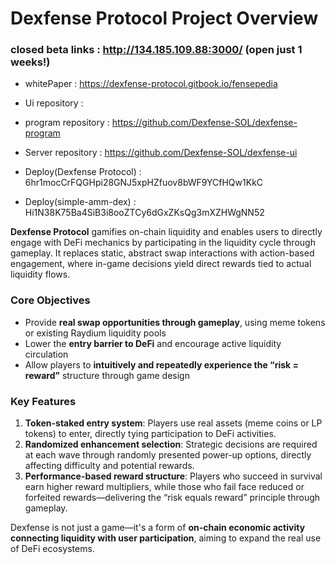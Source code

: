 # Dexfense Protocol Project Overview
### closed beta links : http://134.185.109.88:3000/  (open just 1 weeks!)


- whitePaper : https://dexfense-protocol.gitbook.io/fensepedia
- Ui repository : 
- program repository : https://github.com/Dexfense-SOL/dexfense-program
- Server repository : https://github.com/Dexfense-SOL/dexfense-ui

- Deploy(Dexfense Protocol) : 6hr1mocCrFQGHpi28GNJ5xpHZfuov8bWF9YCfHQw1KkC
- Deploy(simple-amm-dex) : Hi1N38K75Ba4SiB3i8ooZTCy6dGxZKsQg3mXZHWgNN52

**Dexfense Protocol** gamifies on-chain liquidity and enables users to directly engage with DeFi mechanics by participating in the liquidity cycle through gameplay. It replaces static, abstract swap interactions with action-based engagement, where in-game decisions yield direct rewards tied to actual liquidity flows.

### Core Objectives

- Provide **real swap opportunities through gameplay**, using meme tokens or existing Raydium liquidity pools
- Lower the **entry barrier to DeFi** and encourage active liquidity circulation
- Allow players to **intuitively and repeatedly experience the “risk = reward”** structure through game design

### Key Features

1. **Token-staked entry system**: Players use real assets (meme coins or LP tokens) to enter, directly tying participation to DeFi activities.
2. **Randomized enhancement selection**: Strategic decisions are required at each wave through randomly presented power-up options, directly affecting difficulty and potential rewards.
3. **Performance-based reward structure**: Players who succeed in survival earn higher reward multipliers, while those who fail face reduced or forfeited rewards—delivering the “risk equals reward” principle through gameplay.

Dexfense is not just a game—it's a form of **on-chain economic activity connecting liquidity with user participation**, aiming to expand the real use of DeFi ecosystems.
